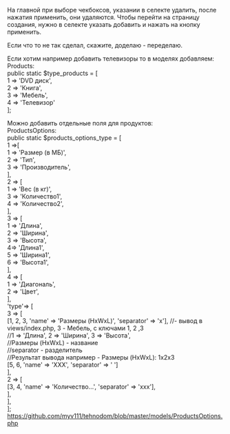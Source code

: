 На главной при выборе чекбоксов, указании в селекте удалить, после нажатия применить, они удаляются.
Чтобы перейти на страницу создания, нужно в селекте указать добавить и нажать на кнопку применить.

Если что то не так сделал, скажите, доделаю - переделаю.

Если хотим например добавить телевизоры то в моделях добавляем:<br/>
Products: <br>
    public static $type_products = [  <br/>
        1 => 'DVD диск', <br/>
        2 => 'Книга', <br/>
        3 => 'Мебель', <br/>
        4 => 'Телевизор' <br/>
    ]; <br/>

Можно добавить отдельные поля для продуктов: <br/>
ProductsOptions: <br/>
    public static $products_options_type = [ <br/>
        1 =>[ <br/>
            1 => 'Размер (в МБ)', <br/>
            2 => 'Тип', <br/>
            3 => 'Производитель', <br/>
        ],<br/>
        2 => [<br/>
            1 => 'Вес (в кг)',<br/>
            3 => 'Количество1',<br/>
            4 => 'Количество2',<br/>
        ],<br/>
        3 => [<br/>
            1 => 'Длина',<br/>
            2 => 'Ширина',<br/>
            3 => 'Высота',<br/>
            4=> 'Длина1',<br/>
            5 => 'Ширина1',<br/>
            6 => 'Высота1',<br/>
        ],<br/>
        4 => [<br/>
            1 => 'Диагональ',<br/>
            2 => 'Цвет',<br/>
       ],<br/>
        'type'=> [ <br/>
            3 => [ <br/>
                [1, 2, 3, 'name' => 'Размеры (HxWxL)', 'separator' => 'x'], //- вывод в views/index.php, 3 - Мебель, с ключами 1, 2 ,3 <br/>
                                                                            //1 => 'Длина', 2 => 'Ширина', 3 => 'Высота', 
                                                                            <br/>
                                                                            //Размеры (HxWxL) - название 
                                                                            <br/>
                                                                            //separator - разделитель 
                                                                            <br/>
                                                                            //Результат вывода например - Размеры (HxWxL): 1x2x3 
                                                                            <br/>
                [5, 6, 'name' => 'XXX', 'separator' => ' ']
                <br/>
            ],
            <br/>
            2 => [
            <br/>
                [3, 4, 'name' => 'Количество...', 'separator' => 'xxx'],
                <br/>
            ],
            <br/>
        ],
        <br/>
    ];
https://github.com/myv111/tehnodom/blob/master/models/ProductsOptions.php

